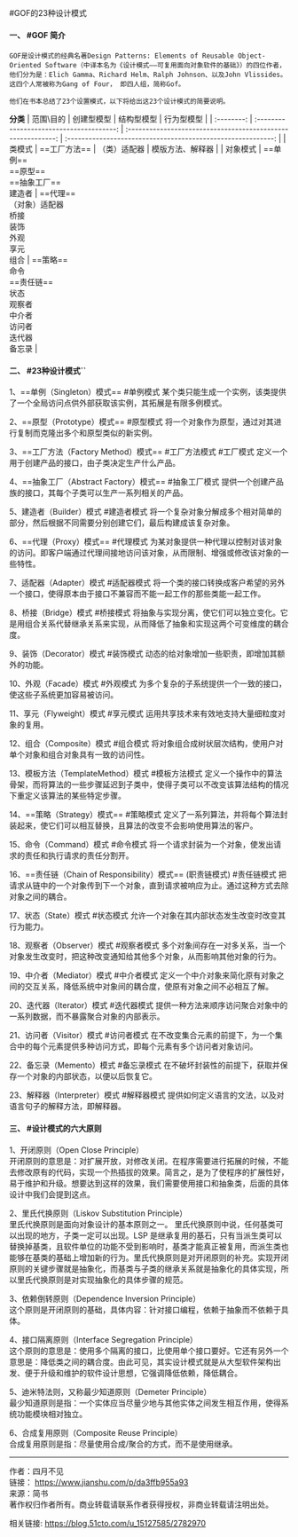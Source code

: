 #GOF的23种设计模式

#### 一、 #GOF 简介

	GOF是设计模式的经典名著Design Patterns: Elements of Reusable Object-Oriented Software（中译本名为《设计模式——可复用面向对象软件的基础》）的四位作者，他们分为是：Elich Gamma、Richard Helm、Ralph Johnson、以及John Vlissides。这四个人常被称为Gang of Four， 即四人组，简称Gof。

	他们在书本总结了23个设置模式，以下将给出这23个设计模式的简要说明。

**分类**
| 范围\\目的 |                创建型模型                |                          结构型模型                          |                          行为型模型                          |
| :--------: | :--------------------------------------: | :----------------------------------------------------------: | :----------------------------------------------------------: |
|   类模式   |                 ==工厂方法==                 |                         （类）适配器                         |                       模版方法、解释器                       |
|  对象模式  | ==单例==<br />==原型==<br />==抽象工厂==<br />建造者 | ==代理==<br />（对象）适配器<br />桥接<br />装饰<br />外观<br />享元<br />组合 | ==策略==<br />命令<br />==责任链==<br />状态<br />观察者<br />中介者<br />访问者<br />迭代器<br />备忘录 |

#### 二、 #23种设计模式``
1、==单例（Singleton）模式==  #单例模式
	某个类只能生成一个实例，该类提供了一个全局访问点供外部获取该实例，其拓展是有限多例模式。

2、==原型（Prototype）模式==  #原型模式
	将一个对象作为原型，通过对其进行复制而克隆出多个和原型类似的新实例。

3、==工厂方法（Factory Method）模式==  #工厂方法模式 #工厂模式
	定义一个用于创建产品的接口，由子类决定生产什么产品。

4、==抽象工厂（Abstract Factory）模式==  #抽象工厂模式
	提供一个创建产品族的接口，其每个子类可以生产一系列相关的产品。

5、建造者（Builder）模式  #建造者模式
	将一个复杂对象分解成多个相对简单的部分，然后根据不同需要分别创建它们，最后构建成该复杂对象。

6、==代理（Proxy）模式==  #代理模式
	为某对象提供一种代理以控制对该对象的访问。即客户端通过代理间接地访问该对象，从而限制、增强或修改该对象的一些特性。

7、适配器（Adapter）模式  #适配器模式
	将一个类的接口转换成客户希望的另外一个接口，使得原本由于接口不兼容而不能一起工作的那些类能一起工作。

8、桥接（Bridge）模式  #桥接模式
	将抽象与实现分离，使它们可以独立变化。它是用组合关系代替继承关系来实现，从而降低了抽象和实现这两个可变维度的耦合度。

9、装饰（Decorator）模式  #装饰模式
	动态的给对象增加一些职责，即增加其额外的功能。

10、外观（Facade）模式  #外观模式
	为多个复杂的子系统提供一个一致的接口，使这些子系统更加容易被访问。

11、享元（Flyweight）模式  #享元模式
	运用共享技术来有效地支持大量细粒度对象的复用。

12、组合（Composite）模式  #组合模式
	将对象组合成树状层次结构，使用户对单个对象和组合对象具有一致的访问性。

13、模板方法（TemplateMethod）模式  #模板方法模式
	定义一个操作中的算法骨架，而将算法的一些步骤延迟到子类中，使得子类可以不改变该算法结构的情况下重定义该算法的某些特定步骤。

14、==策略（Strategy）模式==  #策略模式
	定义了一系列算法，并将每个算法封装起来，使它们可以相互替换，且算法的改变不会影响使用算法的客户。

15、命令（Command）模式  #命令模式
	将一个请求封装为一个对象，使发出请求的责任和执行请求的责任分割开。

16、==责任链（Chain of Responsibility）模式==  (职责链模式) #责任链模式
	把请求从链中的一个对象传到下一个对象，直到请求被响应为止。通过这种方式去除对象之间的耦合。

17、状态（State）模式  #状态模式
	允许一个对象在其内部状态发生改变时改变其行为能力。

18、观察者（Observer）模式  #观察者模式
	多个对象间存在一对多关系，当一个对象发生改变时，把这种改变通知给其他多个对象，从而影响其他对象的行为。

19、中介者（Mediator）模式  #中介者模式
	定义一个中介对象来简化原有对象之间的交互关系，降低系统中对象间的耦合度，使原有对象之间不必相互了解。

20、迭代器（Iterator）模式  #迭代器模式
	提供一种方法来顺序访问聚合对象中的一系列数据，而不暴露聚合对象的内部表示。

21、访问者（Visitor）模式  #访问者模式
	在不改变集合元素的前提下，为一个集合中的每个元素提供多种访问方式，即每个元素有多个访问者对象访问。

22、备忘录（Memento）模式  #备忘录模式
	在不破坏封装性的前提下，获取并保存一个对象的内部状态，以便以后恢复它。

23、解释器（Interpreter）模式  #解释器模式
	提供如何定义语言的文法，以及对语言句子的解释方法，即解释器。

#### 三、 #设计模式的六大原则

1、开闭原则（Open Close Principle）  
	开闭原则的意思是：对扩展开放，对修改关闭。在程序需要进行拓展的时候，不能去修改原有的代码，实现一个热插拔的效果。简言之，是为了使程序的扩展性好，易于维护和升级。想要达到这样的效果，我们需要使用接口和抽象类，后面的具体设计中我们会提到这点。

2、里氏代换原则（Liskov Substitution Principle）  
	里氏代换原则是面向对象设计的基本原则之一。 里氏代换原则中说，任何基类可以出现的地方，子类一定可以出现。LSP 是继承复用的基石，只有当派生类可以替换掉基类，且软件单位的功能不受到影响时，基类才能真正被复用，而派生类也能够在基类的基础上增加新的行为。里氏代换原则是对开闭原则的补充。实现开闭原则的关键步骤就是抽象化，而基类与子类的继承关系就是抽象化的具体实现，所以里氏代换原则是对实现抽象化的具体步骤的规范。

3、依赖倒转原则（Dependence Inversion Principle）  
	这个原则是开闭原则的基础，具体内容：针对接口编程，依赖于抽象而不依赖于具体。

4、接口隔离原则（Interface Segregation Principle）  
	这个原则的意思是：使用多个隔离的接口，比使用单个接口要好。它还有另外一个意思是：降低类之间的耦合度。由此可见，其实设计模式就是从大型软件架构出发、便于升级和维护的软件设计思想，它强调降低依赖，降低耦合。

5、迪米特法则，又称最少知道原则（Demeter Principle）  
	最少知道原则是指：一个实体应当尽量少地与其他实体之间发生相互作用，使得系统功能模块相对独立。

6、合成复用原则（Composite Reuse Principle）  
	合成复用原则是指：尽量使用合成/聚合的方式，而不是使用继承。




-----------------------------------
作者：四月不见  
链接： https://www.jianshu.com/p/da3ffb955a93  
来源：简书  
著作权归作者所有。商业转载请联系作者获得授权，非商业转载请注明出处。

相关链接: 
https://blog.51cto.com/u_15127585/2782970